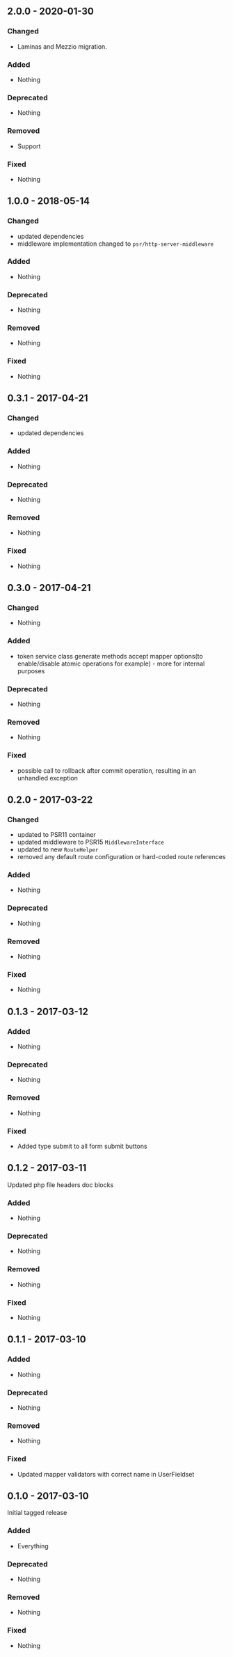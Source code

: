 ## 2.0.0 - 2020-01-30

### Changed
* Laminas and Mezzio migration.

### Added
* Nothing

### Deprecated
* Nothing

### Removed
* Support

### Fixed
* Nothing


## 1.0.0 - 2018-05-14

### Changed
* updated dependencies
* middleware implementation changed to `psr/http-server-middleware` 

### Added
* Nothing

### Deprecated
* Nothing

### Removed
* Nothing

### Fixed
* Nothing


## 0.3.1 - 2017-04-21

### Changed
* updated dependencies

### Added
* Nothing

### Deprecated
* Nothing

### Removed
* Nothing

### Fixed
* Nothing


## 0.3.0 - 2017-04-21

### Changed
* Nothing

### Added
* token service class generate methods accept mapper options(to enable/disable atomic operations for example) - more for internal purposes

### Deprecated
* Nothing

### Removed
* Nothing

### Fixed
* possible call to rollback after commit operation, resulting in an unhandled exception


## 0.2.0 - 2017-03-22

### Changed
* updated to PSR11 container
* updated middleware to PSR15 `MiddlewareInterface`
* updated to new `RouteHelper`
* removed any default route configuration or hard-coded route references

### Added
* Nothing

### Deprecated
* Nothing

### Removed
* Nothing

### Fixed
* Nothing


## 0.1.3 - 2017-03-12

### Added
* Nothing

### Deprecated
* Nothing

### Removed
* Nothing

### Fixed
* Added type submit to all form submit buttons


## 0.1.2 - 2017-03-11

Updated php file headers doc blocks

### Added
* Nothing

### Deprecated
* Nothing

### Removed
* Nothing

### Fixed
* Nothing


## 0.1.1 - 2017-03-10

### Added
* Nothing

### Deprecated
* Nothing

### Removed
* Nothing

### Fixed
* Updated mapper validators with correct name in UserFieldset

## 0.1.0 - 2017-03-10

Initial tagged release

### Added
* Everything

### Deprecated
* Nothing

### Removed
* Nothing

### Fixed
* Nothing
